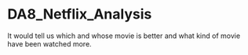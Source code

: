 # DA8_Netflix_Analysis
It would tell us which and whose movie is better and what kind of movie have been watched more.
